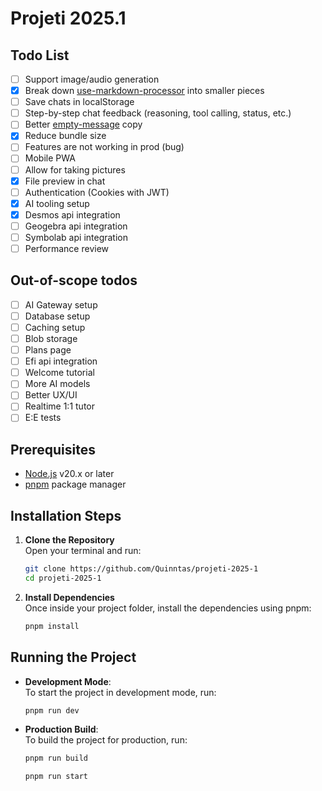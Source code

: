 # Projeti 2025.1

## Todo List

- [ ] Support image/audio generation
- [X] Break down [use-markdown-processor](src/hooks/use-markdown-processor.tsx) into smaller pieces
- [ ] Save chats in localStorage
- [ ] Step-by-step chat feedback (reasoning, tool calling, status, etc.)
- [ ] Better [empty-message](src/components/empty-message.tsx) copy
- [x] Reduce bundle size
- [ ] Features are not working in prod (bug)
- [ ] Mobile PWA
- [ ] Allow for taking pictures
- [X] File preview in chat
- [ ] Authentication (Cookies with JWT)
- [X] AI tooling setup
- [X] Desmos api integration
- [ ] Geogebra api integration
- [ ] Symbolab api integration
- [ ] Performance review

## Out-of-scope todos

- [ ] AI Gateway setup
- [ ] Database setup
- [ ] Caching setup
- [ ] Blob storage
- [ ] Plans page
- [ ] Efi api integration
- [ ] Welcome tutorial
- [ ] More AI models
- [ ] Better UX/UI
- [ ] Realtime 1:1 tutor
- [ ] E:E tests

## Prerequisites

- [Node.js](https://nodejs.org/) v20.x or later
- [pnpm](https://pnpm.io/) package manager

## Installation Steps

1. **Clone the Repository**  
   Open your terminal and run:
   ```bash
   git clone https://github.com/Quinntas/projeti-2025-1
   cd projeti-2025-1
   ```

2. **Install Dependencies**  
   Once inside your project folder, install the dependencies using pnpm:
   ```bash
   pnpm install
   ```

## Running the Project

- **Development Mode**:  
  To start the project in development mode, run:
  ```bash
  pnpm run dev
  ```

- **Production Build**:  
  To build the project for production, run:
  ```bash
  pnpm run build
  
  pnpm run start
  ```
